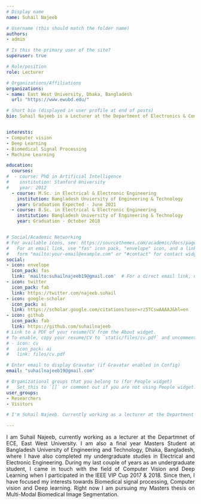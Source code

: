 ```yaml
---
# Display name
name: Suhail Najeeb 

# Username (this should match the folder name)
authors:
- admin

# Is this the primary user of the site?
superuser: true

# Role/position
role: Lecturer

# Organizations/Affiliations
organizations:
- name: East West University, Dhaka, Bangladesh
  url: "https://www.ewubd.edu/"

# Short bio (displayed in user profile at end of posts)
bio: Suhail Najeeb is a Lecturer at the Department of Electronics & Communications Engineering, East West University. His research interests include Deep Learning, Computer Vision & Biomedical Signal Processsing.


interests:
- Computer vision
- Deep Learning
- Biomedical Signal Processing
- Machine Learning

education:
  courses:
#  - course: PhD in Artificial Intelligence
#    institution: Stanford University
#    year: 2012
  - course: M.Sc. in Electrical & Electronic Engineering
    institution: Bangladesh Unviersity of Engineering & Technology
    year: Graduation Expected - June 2021
  - course: B.Sc. in Electrical & Electronic Engineering
    institution: Bangladesh University of Engineering & Technology
    year: Graduation - October 2018


# Social/Academic Networking
# For available icons, see: https://sourcethemes.com/academic/docs/page-builder/#icons
#   For an email link, use "fas" icon pack, "envelope" icon, and a link in the
#   form "mailto:your-email@example.com" or "#contact" for contact widget.
social:
- icon: envelope
  icon_pack: fas
  link: 'mailto:suhailnajeeb19@gmail.com'  # For a direct email link, use "mailto:test@example.org".
- icon: twitter
  icon_pack: fab
  link: https://twitter.com/najeeb.suhail
- icon: google-scholar
  icon_pack: ai
  link: https://scholar.google.com/citations?user=rz5TCswAAAAJ&hl=en
- icon: github
  icon_pack: fab
  link: https://github.com/suhailnajeeb
# Link to a PDF of your resume/CV from the About widget.
# To enable, copy your resume/CV to `static/files/cv.pdf` and uncomment the lines below.
# - icon: cv
#   icon_pack: ai
#   link: files/cv.pdf

# Enter email to display Gravatar (if Gravatar enabled in Config)
email: "suhailnajeeb19@gmail.com"

# Organizational groups that you belong to (for People widget)
#   Set this to `[]` or comment out if you are not using People widget.
user_groups:
- Researchers
- Visitors

# I'm Suhail Najeeb. Currently working as a lecturer at the Department of Electronics and Communications Engineering, East West University. I graduated in Electrical and Electronic Engineering from Bangladesh University of Engineering & Technology back in 2018. Currently I'm pursuing my MSc at the same institution as a part-time student besides my job. Although I'm a EEE graduate and also a lecturer, I have a huge interest in research projects related to Artificial Intelligence, Deep Learning & Computer Vision. 2017 marked the start of this interest, when I took part in the IEEE Video & Image Processing Cup 2017 and placed 2nd runner-up in the competition for Traffic Sign Detection & Classification under Challening Conditions. In 2018, I was part of Team Markovians, who became the champions in the IEEE Video & Image Processing Cup 2018 for a lung tumor detection and segmentation pipeline. Since then, I have been involved in several research projects related to applications of Deep Learning in different Domains like Biomedical Signal Processing, Image Processing, Speech Synthesis and Genomics etc.

---
```



<p style="text-align: justify;">I am Suhail Najeeb, currently working as a lecturer at the Departmnet of ECE, East West University. I am also a final year Masters Student at Bangladesh University of Engineering and Technology, Dhaka, Bangladesh, where I have also completed my undergraduate studies in Electrical and Electronic Engineering. During my last couple of years as an undergraduate student, I came in touch with the field of Computer Vision and Deep Learning when I participated in the IEEE VIP Cup 2017 & 2018. Since then, I have focused my interests towards Biomedical signal processing, Computer vision and Deep learning. Right now I am pursuing my Masters thesis on Multi-Modal Biomedical Image Segmentation.</p>